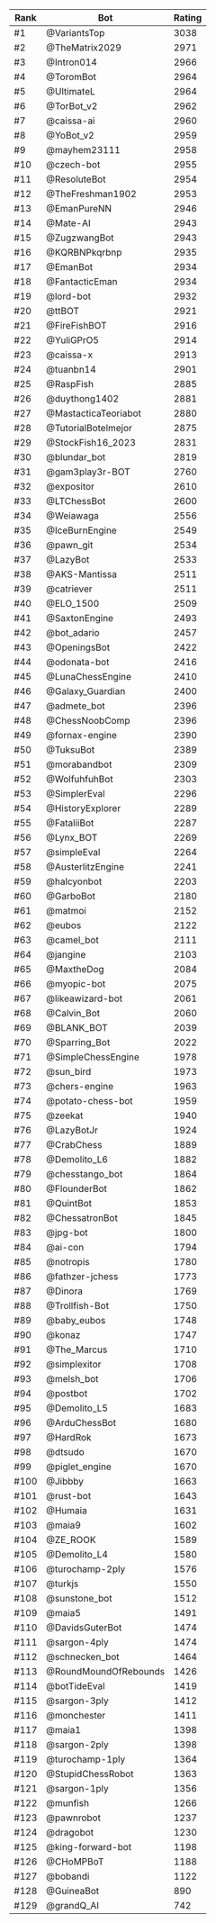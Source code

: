 Rank|Bot|Rating
---|---|---
#1|@VariantsTop|3038
#2|@TheMatrix2029|2971
#3|@Intron014|2966
#4|@ToromBot|2964
#5|@UltimateL|2964
#6|@TorBot_v2|2962
#7|@caissa-ai|2960
#8|@YoBot_v2|2959
#9|@mayhem23111|2958
#10|@czech-bot|2955
#11|@ResoluteBot|2954
#12|@TheFreshman1902|2953
#13|@EmanPureNN|2946
#14|@Mate-AI|2943
#15|@ZugzwangBot|2943
#16|@KQRBNPkqrbnp|2935
#17|@EmanBot|2934
#18|@FantacticEman|2934
#19|@lord-bot|2932
#20|@ttBOT|2921
#21|@FireFishBOT|2916
#22|@YuliGPrO5|2914
#23|@caissa-x|2913
#24|@tuanbn14|2901
#25|@RaspFish|2885
#26|@duythong1402|2881
#27|@MastacticaTeoriabot|2880
#28|@TutorialBotelmejor|2875
#29|@StockFish16_2023|2831
#30|@blundar_bot|2819
#31|@gam3play3r-BOT|2760
#32|@expositor|2610
#33|@LTChessBot|2600
#34|@Weiawaga|2556
#35|@IceBurnEngine|2549
#36|@pawn_git|2534
#37|@LazyBot|2533
#38|@AKS-Mantissa|2511
#39|@catriever|2511
#40|@ELO_1500|2509
#41|@SaxtonEngine|2493
#42|@bot_adario|2457
#43|@OpeningsBot|2422
#44|@odonata-bot|2416
#45|@LunaChessEngine|2410
#46|@Galaxy_Guardian|2400
#47|@admete_bot|2396
#48|@ChessNoobComp|2396
#49|@fornax-engine|2390
#50|@TuksuBot|2389
#51|@morabandbot|2309
#52|@WolfuhfuhBot|2303
#53|@SimplerEval|2296
#54|@HistoryExplorer|2289
#55|@FataliiBot|2287
#56|@Lynx_BOT|2269
#57|@simpleEval|2264
#58|@AusterlitzEngine|2241
#59|@halcyonbot|2203
#60|@GarboBot|2180
#61|@matmoi|2152
#62|@eubos|2122
#63|@camel_bot|2111
#64|@jangine|2103
#65|@MaxtheDog|2084
#66|@myopic-bot|2075
#67|@likeawizard-bot|2061
#68|@Calvin_Bot|2060
#69|@BLANK_BOT|2039
#70|@Sparring_Bot|2022
#71|@SimpleChessEngine|1978
#72|@sun_bird|1973
#73|@chers-engine|1963
#74|@potato-chess-bot|1959
#75|@zeekat|1940
#76|@LazyBotJr|1924
#77|@CrabChess|1889
#78|@Demolito_L6|1882
#79|@chesstango_bot|1864
#80|@FlounderBot|1862
#81|@QuintBot|1853
#82|@ChessatronBot|1845
#83|@jpg-bot|1800
#84|@ai-con|1794
#85|@notropis|1780
#86|@fathzer-jchess|1773
#87|@Dinora|1769
#88|@Trollfish-Bot|1750
#89|@baby_eubos|1748
#90|@konaz|1747
#91|@The_Marcus|1710
#92|@simplexitor|1708
#93|@melsh_bot|1706
#94|@postbot|1702
#95|@Demolito_L5|1683
#96|@ArduChessBot|1680
#97|@HardRok|1673
#98|@dtsudo|1670
#99|@piglet_engine|1670
#100|@Jibbby|1663
#101|@rust-bot|1643
#102|@Humaia|1631
#103|@maia9|1602
#104|@ZE_ROOK|1589
#105|@Demolito_L4|1580
#106|@turochamp-2ply|1576
#107|@turkjs|1550
#108|@sunstone_bot|1512
#109|@maia5|1491
#110|@DavidsGuterBot|1474
#111|@sargon-4ply|1474
#112|@schnecken_bot|1464
#113|@RoundMoundOfRebounds|1426
#114|@botTideEval|1419
#115|@sargon-3ply|1412
#116|@monchester|1411
#117|@maia1|1398
#118|@sargon-2ply|1398
#119|@turochamp-1ply|1364
#120|@StupidChessRobot|1363
#121|@sargon-1ply|1356
#122|@munfish|1266
#123|@pawnrobot|1237
#124|@dragobot|1230
#125|@king-forward-bot|1198
#126|@CHoMPBoT|1188
#127|@bobandi|1122
#128|@GuineaBot|890
#129|@grandQ_AI|742
